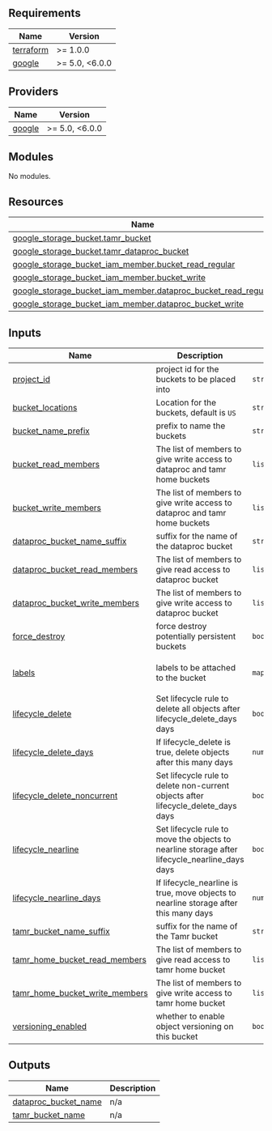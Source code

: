 <!-- BEGIN_TF_DOCS -->
## Requirements

| Name | Version |
|------|---------|
| <a name="requirement_terraform"></a> [terraform](#requirement\_terraform) | >= 1.0.0 |
| <a name="requirement_google"></a> [google](#requirement\_google) | >= 5.0, <6.0.0 |

## Providers

| Name | Version |
|------|---------|
| <a name="provider_google"></a> [google](#provider\_google) | >= 5.0, <6.0.0 |

## Modules

No modules.

## Resources

| Name | Type |
|------|------|
| [google_storage_bucket.tamr_bucket](https://registry.terraform.io/providers/hashicorp/google/latest/docs/resources/storage_bucket) | resource |
| [google_storage_bucket.tamr_dataproc_bucket](https://registry.terraform.io/providers/hashicorp/google/latest/docs/resources/storage_bucket) | resource |
| [google_storage_bucket_iam_member.bucket_read_regular](https://registry.terraform.io/providers/hashicorp/google/latest/docs/resources/storage_bucket_iam_member) | resource |
| [google_storage_bucket_iam_member.bucket_write](https://registry.terraform.io/providers/hashicorp/google/latest/docs/resources/storage_bucket_iam_member) | resource |
| [google_storage_bucket_iam_member.dataproc_bucket_read_regular](https://registry.terraform.io/providers/hashicorp/google/latest/docs/resources/storage_bucket_iam_member) | resource |
| [google_storage_bucket_iam_member.dataproc_bucket_write](https://registry.terraform.io/providers/hashicorp/google/latest/docs/resources/storage_bucket_iam_member) | resource |

## Inputs

| Name | Description | Type | Default | Required |
|------|-------------|------|---------|:--------:|
| <a name="input_project_id"></a> [project\_id](#input\_project\_id) | project id for the buckets to be placed into | `string` | n/a | yes |
| <a name="input_bucket_locations"></a> [bucket\_locations](#input\_bucket\_locations) | Location for the buckets, default is `US` | `string` | `"US"` | no |
| <a name="input_bucket_name_prefix"></a> [bucket\_name\_prefix](#input\_bucket\_name\_prefix) | prefix to name the buckets | `string` | `""` | no |
| <a name="input_bucket_read_members"></a> [bucket\_read\_members](#input\_bucket\_read\_members) | The list of members to give write access to dataproc and tamr home buckets | `list(string)` | `[]` | no |
| <a name="input_bucket_write_members"></a> [bucket\_write\_members](#input\_bucket\_write\_members) | The list of members to give write access to dataproc and tamr home buckets | `list(string)` | `[]` | no |
| <a name="input_dataproc_bucket_name_suffix"></a> [dataproc\_bucket\_name\_suffix](#input\_dataproc\_bucket\_name\_suffix) | suffix for the name of the dataproc bucket | `string` | `"-dataproc-home"` | no |
| <a name="input_dataproc_bucket_read_members"></a> [dataproc\_bucket\_read\_members](#input\_dataproc\_bucket\_read\_members) | The list of members to give read access to dataproc bucket | `list(string)` | `[]` | no |
| <a name="input_dataproc_bucket_write_members"></a> [dataproc\_bucket\_write\_members](#input\_dataproc\_bucket\_write\_members) | The list of members to give write access to dataproc bucket | `list(string)` | `[]` | no |
| <a name="input_force_destroy"></a> [force\_destroy](#input\_force\_destroy) | force destroy potentially persistent buckets | `bool` | `false` | no |
| <a name="input_labels"></a> [labels](#input\_labels) | labels to be attached to the bucket | `map(string)` | <pre>{<br>  "product": "external_tamr"<br>}</pre> | no |
| <a name="input_lifecycle_delete"></a> [lifecycle\_delete](#input\_lifecycle\_delete) | Set lifecycle rule to delete all objects after lifecycle\_delete\_days days | `bool` | `false` | no |
| <a name="input_lifecycle_delete_days"></a> [lifecycle\_delete\_days](#input\_lifecycle\_delete\_days) | If lifecycle\_delete is true, delete objects after this many days | `number` | `90` | no |
| <a name="input_lifecycle_delete_noncurrent"></a> [lifecycle\_delete\_noncurrent](#input\_lifecycle\_delete\_noncurrent) | Set lifecycle rule to delete non-current objects after lifecycle\_delete\_days days | `bool` | `false` | no |
| <a name="input_lifecycle_nearline"></a> [lifecycle\_nearline](#input\_lifecycle\_nearline) | Set lifecycle rule to move the objects to nearline storage after lifecycle\_nearline\_days days | `bool` | `false` | no |
| <a name="input_lifecycle_nearline_days"></a> [lifecycle\_nearline\_days](#input\_lifecycle\_nearline\_days) | If lifecycle\_nearline is true, move objects to nearline storage after this many days | `number` | `23` | no |
| <a name="input_tamr_bucket_name_suffix"></a> [tamr\_bucket\_name\_suffix](#input\_tamr\_bucket\_name\_suffix) | suffix for the name of the Tamr bucket | `string` | `"-tamr-home"` | no |
| <a name="input_tamr_home_bucket_read_members"></a> [tamr\_home\_bucket\_read\_members](#input\_tamr\_home\_bucket\_read\_members) | The list of members to give read access to tamr home bucket | `list(string)` | `[]` | no |
| <a name="input_tamr_home_bucket_write_members"></a> [tamr\_home\_bucket\_write\_members](#input\_tamr\_home\_bucket\_write\_members) | The list of members to give write access to tamr home bucket | `list(string)` | `[]` | no |
| <a name="input_versioning_enabled"></a> [versioning\_enabled](#input\_versioning\_enabled) | whether to enable object versioning on this bucket | `bool` | `false` | no |

## Outputs

| Name | Description |
|------|-------------|
| <a name="output_dataproc_bucket_name"></a> [dataproc\_bucket\_name](#output\_dataproc\_bucket\_name) | n/a |
| <a name="output_tamr_bucket_name"></a> [tamr\_bucket\_name](#output\_tamr\_bucket\_name) | n/a |
<!-- END_TF_DOCS -->